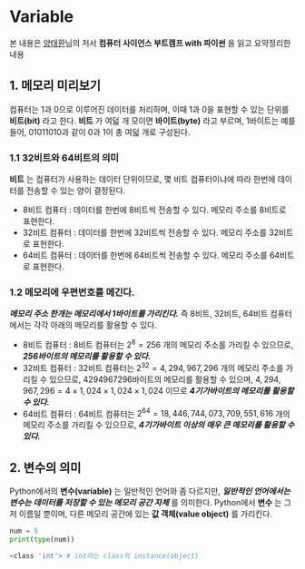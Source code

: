 # Variable
본 내용은 [양태환](https://github.com/ythwork)님의 저서 **컴퓨터 사이언스 부트캠프 with 파이썬** 을 읽고 요약정리한 내용
## 1. 메모리 미리보기 
컴퓨터는 1과 0으로 이루어진 데이터를 처리하며, 이때 1과 0을 표현할 수 있는 단위를 **비트(bit)** 라고 한다.
**비트** 가 여덟 개 모이면 **바이트(byte)** 라고 부르며, 1바이트는 예를 들어, 01011010과 같이 0과 1이 총 여덟 개로 구성된다.
### 1.1 32비트와 64비트의 의미
**비트** 는 컴퓨터가 사용하는 데이터 단위이므로, 몇 비트 컴퓨터이냐에 따라 한번에 데이터를 전송할 수 있는 양이 결정된다.

* 8비트 컴퓨터 : 데이터를 한번에 8비트씩 전송할 수 있다. 메모리 주소를 8비트로 표현한다.
* 32비트 컴퓨터 : 데이터를 한번에 32비트씩 전송할 수 있다. 메모리 주소를 32비트로 표현한다.
* 64비트 컴퓨터 : 데이터를 한번에 64비트씩 전송할 수 있다. 메모리 주소를 64비트로 표현한다.

### 1.2 메모리에 우편번호를 메긴다.
***메모리 주소 한개는 메모리에서 1바이트를 가리킨다.*** 즉 8비트, 32비트, 64비트 컴퓨터에서는 각각 아래의 메모리를 활용할 수 있다.

* 8비트 컴퓨터 : 8비트 컴퓨터는 $2^8=256$ 개의 메모리 주소를 가리킬 수 있으므로, ***256바이트의 메모리를 활용할 수 있다.***
* 32비트 컴퓨터 : 32비트 컴퓨터는 $2^{32}=4,294,967,296$ 개의 메모리 주소를 가리킬 수 있으므로, 4294967296바이트의 메모리를 활용할 수 있으며, $4,294,967,296 = 4 \times 1,024 \times 1,024 \times 1,024$ 이므로 ***4기가바이트의 메모리를 활용할 수 있다.***
* 64비트 컴퓨터 : 64비트 컴퓨터는 $2^{64} = 18,446,744,073,709,551,616$ 개의 메모리 주소를 가리킬 수 있으므로, ***4기가바이트 이상의 매우 큰 메모리를 활용할 수 있다.***

## 2. 변수의 의미
Python에서의 **변수(variable)** 는 일반적인 언어와 좀 다르지만, ***일반적인 언어에서는 변수는 데이터를 저장할 수 있는 메모리 공간 자체*** 를 의미한다. Python에서 **변수** 는 그저 이름일 뿐이며, 다른 메모리 공간에 있는 **값 객체(value object)** 를 가리킨다.

```python
num = 5
print(type(num))
```

```bash
<class 'int'> # int라는 class의 instance(object)
```
